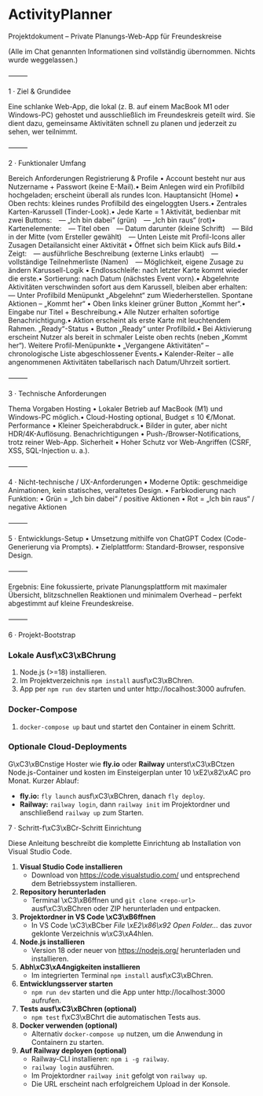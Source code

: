 # ActivityPlanner
Projektdokument – Private Planungs-Web-App für Freundeskreise

(Alle im Chat genannten Informationen sind vollständig übernommen. Nichts wurde weggelassen.)

⸻

1 · Ziel & Grundidee

Eine schlanke Web-App, die lokal (z. B. auf einem MacBook M1 oder Windows-PC) gehostet und ausschließlich im Freundeskreis geteilt wird.
Sie dient dazu, gemeinsame Aktivitäten schnell zu planen und jederzeit zu sehen, wer teilnimmt.

⸻

2 · Funktionaler Umfang

Bereich	Anforderungen
Registrierung & Profile	• Account besteht nur aus Nutzername + Passwort (keine E-Mail).• Beim Anlegen wird ein Profilbild hochgeladen; erscheint überall als rundes Icon.
Hauptansicht (Home)	• Oben rechts: kleines rundes Profilbild des eingeloggten Users.• Zentrales Karten-Karussell (Tinder-Look).• Jede Karte = 1 Aktivität, bedienbar mit zwei Buttons: — „Ich bin dabei“ (grün) — „Ich bin raus“ (rot)• Kartenelemente: — Titel oben — Datum darunter (kleine Schrift) — Bild in der Mitte (vom Ersteller gewählt) — Unten Leiste mit Profil-Icons aller Zusagen
Detailansicht einer Aktivität	• Öffnet sich beim Klick aufs Bild.• Zeigt: — ausführliche Beschreibung (externe Links erlaubt) — vollständige Teilnehmerliste (Namen) — Möglichkeit, eigene Zusage zu ändern
Karussell-Logik	• Endlosschleife: nach letzter Karte kommt wieder die erste.• Sortierung: nach Datum (nächstes Event vorn).• Abgelehnte Aktivitäten verschwinden sofort aus dem Karussell, bleiben aber erhalten: — Unter Profilbild Menüpunkt „Abgelehnt“ zum Wiederherstellen.
Spontane Aktionen – „Kommt her“	• Oben links kleiner grüner Button „Kommt her“.• Eingabe nur Titel + Beschreibung.• Alle Nutzer erhalten sofortige Benachrichtigung.• Aktion erscheint als erste Karte mit leuchtendem Rahmen.
„Ready“-Status	• Button „Ready“ unter Profilbild.• Bei Aktivierung erscheint Nutzer als bereit in schmaler Leiste oben rechts (neben „Kommt her“).
Weitere Profil-Menüpunkte	• „Vergangene Aktivitäten“ – chronologische Liste abgeschlossener Events.• Kalender-Reiter – alle angenommenen Aktivitäten tabellarisch nach Datum/Uhrzeit sortiert.


⸻

3 · Technische Anforderungen

Thema	Vorgaben
Hosting	• Lokaler Betrieb auf MacBook (M1) und Windows-PC möglich.• Cloud-Hosting optional, Budget ≤ 10 €/Monat.
Performance	• Kleiner Speicherabdruck.• Bilder in guter, aber nicht HDR/4K-Auflösung.
Benachrichtigungen	• Push-/Browser-Notifications, trotz reiner Web-App.
Sicherheit	• Hoher Schutz vor Web-Angriffen (CSRF, XSS, SQL-Injection u. a.).


⸻

4 · Nicht-technische / UX-Anforderungen
	•	Moderne Optik: geschmeidige Animationen, kein statisches, veraltetes Design.
	•	Farbkodierung nach Funktion:
	•	Grün = „Ich bin dabei“ / positive Aktionen
	•	Rot = „Ich bin raus“ / negative Aktionen

⸻

5 · Entwicklungs-Setup
	•	Umsetzung mithilfe von ChatGPT Codex (Code-Generierung via Prompts).
	•	Zielplattform: Standard-Browser, responsive Design.

⸻

Ergebnis: Eine fokussierte, private Planungsplattform mit maximaler Übersicht, blitzschnellen Reaktionen und minimalem Overhead – perfekt abgestimmt auf kleine Freundeskreise.

⸻

6 · Projekt-Bootstrap

### Lokale Ausf\xC3\xBChrung
1. Node.js (>=18) installieren.
2. Im Projektverzeichnis `npm install` ausf\xC3\xBChren.
3. App per `npm run dev` starten und unter http://localhost:3000 aufrufen.

### Docker-Compose
1. `docker-compose up` baut und startet den Container in einem Schritt.

### Optionale Cloud-Deployments
G\xC3\xBCnstige Hoster wie **fly.io** oder **Railway** unterst\xC3\xBCtzen Node.js-Container und kosten im Einsteigerplan unter 10 \xE2\x82\xAC pro Monat.
Kurzer Ablauf:
- **fly.io:** `fly launch` ausf\xC3\xBChren, danach `fly deploy`.
- **Railway:** `railway login`, dann `railway init` im Projektordner und anschließend `railway up` zum Starten.


7 · Schritt-f\xC3\xBCr-Schritt Einrichtung

Diese Anleitung beschreibt die komplette Einrichtung ab Installation von Visual Studio Code.

1. **Visual Studio Code installieren**
   - Download von https://code.visualstudio.com/ und entsprechend dem Betriebssystem installieren.
2. **Repository herunterladen**
   - Terminal \xC3\xB6ffnen und `git clone <repo-url>` ausf\xC3\xBChren oder ZIP herunterladen und entpacken.
3. **Projektordner in VS Code \xC3\xB6ffnen**
   - In VS Code \xC3\xBCber *File \xE2\x86\x92 Open Folder...* das zuvor geklonte Verzeichnis w\xC3\xA4hlen.
4. **Node.js installieren**
   - Version 18 oder neuer von https://nodejs.org/ herunterladen und installieren.
5. **Abh\xC3\xA4ngigkeiten installieren**
   - Im integrierten Terminal `npm install` ausf\xC3\xBChren.
6. **Entwicklungsserver starten**
   - `npm run dev` starten und die App unter http://localhost:3000 aufrufen.
7. **Tests ausf\xC3\xBChren (optional)**
   - `npm test` f\xC3\xBChrt die automatischen Tests aus.
8. **Docker verwenden (optional)**
   - Alternativ `docker-compose up` nutzen, um die Anwendung in Containern zu starten.
9. **Auf Railway deployen (optional)**
   - Railway-CLI installieren: `npm i -g railway`.
   - `railway login` ausführen.
   - Im Projektordner `railway init` gefolgt von `railway up`.
   - Die URL erscheint nach erfolgreichem Upload in der Konsole.
